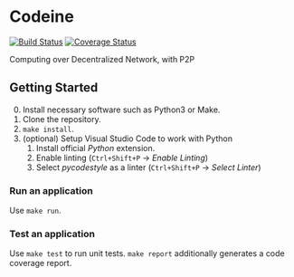 # Codeine

[![Build Status](https://travis-ci.org/marax27/Codeine.svg?branch=master)](https://travis-ci.org/marax27/Codeine)
[![Coverage Status](https://coveralls.io/repos/github/marax27/Codeine/badge.svg)](https://coveralls.io/github/marax27/Codeine)

Computing over Decentralized Network, with P2P

## Getting Started

0. Install necessary software such as Python3 or Make.
1. Clone the repository.
2. `make install`.
3. (optional) Setup Visual Studio Code to work with Python
    1. Install official *Python* extension.
    2. Enable linting (`Ctrl+Shift+P` → *Enable Linting*)
    3. Select *pycodestyle* as a linter (`Ctrl+Shift+P` → *Select Linter*)

### Run an application
Use `make run`.

### Test an application
Use `make test` to run unit tests. `make report` additionally generates a code coverage report.

